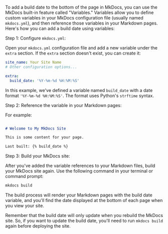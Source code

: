 

To add a build date to the bottom of the page in MkDocs, you can use the MkDocs built-in feature called "Variables." Variables allow you to define custom variables in your MkDocs configuration file (usually named `mkdocs.yml`), and then reference those variables in your Markdown pages. Here's how you can add a build date using variables:

Step 1: Configure `mkdocs.yml`:

Open your `mkdocs.yml` configuration file and add a new variable under the `extra` section. If the `extra` section doesn't exist, you can create it:

```yaml
site_name: Your Site Name
# Other configuration options...

extra:
  build_date: '%Y-%m-%d %H:%M:%S'
```

In this example, we've defined a variable named `build_date` with a date format `'%Y-%m-%d %H:%M:%S'`. The format uses Python's `strftime` syntax.

Step 2: Reference the variable in your Markdown pages:

<!-- Now, in your Markdown files (e.g., `index.md`, `about.md`, etc.), you can use the variable by referencing it as `{% variable_name %}`. In our case, it's `{% build_date %}`. Place this reference at the bottom of your desired Markdown page. -->

For example:

```markdown

# Welcome to My MkDocs Site

This is some content for your page.

Last built: {% build_date %}
```

Step 3: Build your MkDocs site:

After you've added the variable references to your Markdown files, build your MkDocs site again. Use the following command in your terminal or command prompt:

```bash
mkdocs build
```

The build process will render your Markdown pages with the build date variable, and you'll find the date displayed at the bottom of each page when you view your site.

Remember that the build date will only update when you rebuild the MkDocs site. So, if you want to update the build date, you'll need to run `mkdocs build` again before deploying the site.
